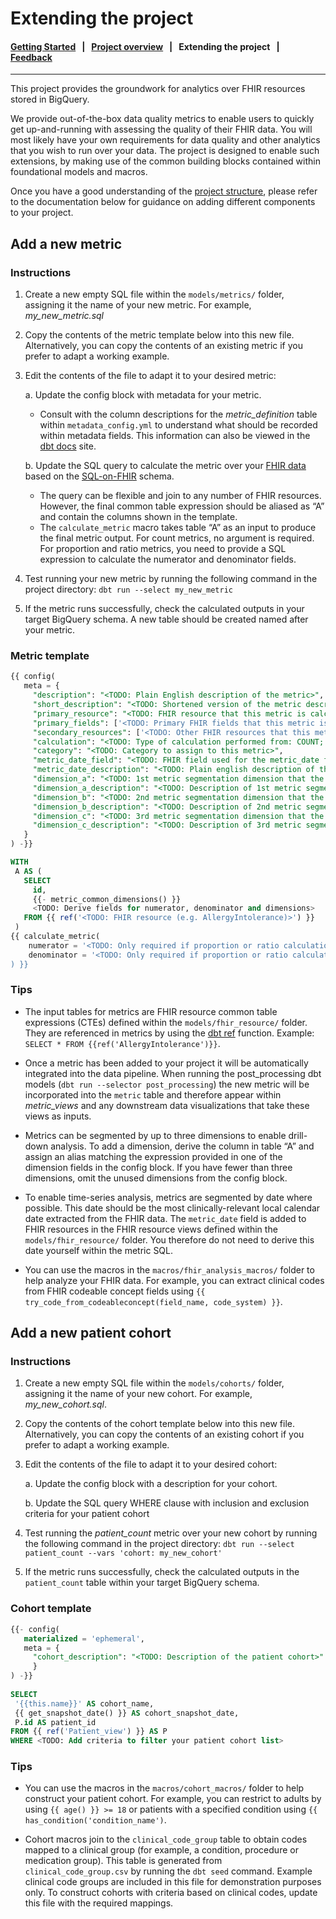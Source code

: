 # Extending the project

#### [Getting Started](../README.md) &nbsp; | &nbsp; [Project overview](project_overview.md) &nbsp; | &nbsp; **Extending the project** &nbsp; | &nbsp; [Feedback](http://www.google.com/url?sa=D&q=https://docs.google.com/forms/d/e/1FAIpQLScU0WXCXA7xOX7kGr6QSW9BNMZwHswf5zq10MfRnnZJYQ6L8g/viewform)

---

This project provides the groundwork for analytics over FHIR resources stored in BigQuery.

We provide out-of-the-box data quality metrics to enable users to quickly get up-and-running with assessing the quality of their FHIR data. You will most likely have your own requirements for data quality and other analytics that you wish to run over your data. The project is designed to enable such extensions, by making use of the common building blocks contained within foundational models and macros.

Once you have a good understanding of the [project structure](https://github.com/google/fhir-dbt-analytics/blob/master/docs/project_overview.md), please refer to the documentation below for guidance on adding different components to your project.

## Add a new metric

### Instructions

1. Create a new empty SQL file within the `models/metrics/` folder, assigning it the name of your new metric. For example, _my_new_metric.sql_

1. Copy the contents of the metric template below into this new file. Alternatively, you can copy the contents of an existing metric if you prefer to adapt a working example.

1. Edit the contents of the file to adapt it to your desired metric:

    a. Update the config block with metadata for your metric.

      - Consult with the column descriptions for the _metric_definition_ table within `metadata_config.yml` to understand what should be recorded within metadata fields. This information can also be viewed in the [dbt docs](http://www.google.com/url?sa=D&q=https://docs.getdbt.com/reference/commands/cmd-docs) site.

    b. Update the SQL query to calculate the metric over your [FHIR data](http://www.google.com/url?sa=D&q=https://hl7.org/FHIR/resourcelist.html) based on the [SQL-on-FHIR](http://www.google.com/url?sa=D&q=https://github.com/FHIR/sql-on-fhir/blob/master/sql-on-fhir.md) schema.

      - The query can be flexible and join to any number of FHIR resources. However, the final common table expression should be aliased as “A” and contain the columns shown in the template.
      - The `calculate_metric` macro takes table “A” as an input to produce the final metric output. For count metrics, no argument is required. For proportion and ratio metrics, you need to provide a SQL expression to calculate the numerator and denominator fields.

1. Test running your new metric by running the following command in the project directory:
`dbt run --select my_new_metric`

1. If the metric runs successfully, check the calculated outputs in your target BigQuery schema. A new table should be created named after your metric.

### Metric template

```sql
{{ config(
   meta = {
     "description": "<TODO: Plain English description of the metric>",
     "short_description": "<TODO: Shortened version of the metric description for display in tables>",
     "primary_resource": "<TODO: FHIR resource that this metric is calculated over (e.g. AllergyIntolerance)>",
     "primary_fields": ['<TODO: Primary FHIR fields that this metric is calculated over>'],
     "secondary_resources": ['<TODO: Other FHIR resources that this metric is calculated over>'],
     "calculation": "<TODO: Type of calculation performed from: COUNT; PROPORTION; RATIO>",
     "category": "<TODO: Category to assign to this metric>",
     "metric_date_field": "<TODO: FHIR field used for the metric_date field (e.g. Encounter.period.start)>",
     "metric_date_description": "<TODO: Plain english description of the metric date (e.g. *Encounter start date)>",
     "dimension_a": "<TODO: 1st metric segmentation dimension that the metric will be grouped by>",
     "dimension_a_description": "<TODO: Description of 1st metric segmentation group>",
     "dimension_b": "<TODO: 2nd metric segmentation dimension that the metric will be grouped by>",
     "dimension_b_description": "<TODO: Description of 2nd metric segmentation group>",
     "dimension_c": "<TODO: 3rd metric segmentation dimension that the metric will be grouped by>",
     "dimension_c_description": "<TODO: Description of 3rd metric segmentation group>",
   }
) -}}

WITH
 A AS (
   SELECT
     id,
     {{- metric_common_dimensions() }}
     <TODO: Derive fields for numerator, denominator and dimensions>
   FROM {{ ref('<TODO: FHIR resource (e.g. AllergyIntolerance)>') }}
 )
{{ calculate_metric(
    numerator = '<TODO: Only required if proportion or ratio calculation>',
    denominator = '<TODO: Only required if proportion or ratio calculation>''
) }}

```

### Tips

- The input tables for metrics are FHIR resource common table expressions (CTEs) defined within the `models/fhir_resource/` folder. They are referenced in metrics by using the [dbt ref](http://www.google.com/url?sa=D&q=https://docs.getdbt.com/reference/dbt-jinja-functions/ref) function. Example: `SELECT * FROM {{ref('AllergyIntolerance')}}`.

- Once a metric has been added to your project it will be automatically integrated into the data pipeline. When running the post_processing dbt models (`dbt run --selector post_processing`) the new metric will be incorporated into the `metric` table and therefore appear within _metric_views_ and any downstream data visualizations that take these views as inputs.

- Metrics can be segmented by up to three dimensions to enable drill-down analysis. To add a dimension, derive the column in table “A” and assign an alias matching the expression provided in one of the dimension fields in the config block. If you have fewer than three dimensions, omit the unused dimensions from the config block.

- To enable time-series analysis, metrics are segmented by date where possible. This date should be the most clinically-relevant local calendar date extracted from the FHIR data. The `metric_date` field is added to FHIR resources in the FHIR resource views defined within the `models/fhir_resource/` folder. You therefore do not need to derive this date yourself within the metric SQL.

- You can use the macros in the `macros/fhir_analysis_macros/` folder to help analyze your FHIR data. For example, you can extract clinical codes from FHIR codeable concept fields using  `{{ try_code_from_codeableconcept(field_name, code_system) }}`.


## Add a new patient cohort

### Instructions

1. Create a new empty SQL file within the `models/cohorts/` folder, assigning it the name of your new cohort. For example, _my_new_cohort.sql_.

1. Copy the contents of the cohort template below into this new file. Alternatively, you can copy the contents of an existing cohort if you prefer to adapt a working example.

1. Edit the contents of the file to adapt it to your desired cohort:

    a. Update the config block with a description for your cohort.

    b. Update the SQL query WHERE clause with inclusion and exclusion criteria for your patient cohort

1. Test running the _patient_count_ metric over your new cohort by running the following command in the project directory:
`dbt run --select patient_count --vars 'cohort: my_new_cohort'`

1. If the metric runs successfully, check the calculated outputs in the `patient_count` table within your target BigQuery schema.

### Cohort template

```sql
{{- config(
   materialized = 'ephemeral',
   meta = {
     "cohort_description": "<TODO: Description of the patient cohort>"
     }
) -}}
 
SELECT
 '{{this.name}}' AS cohort_name,
 {{ get_snapshot_date() }} AS cohort_snapshot_date,
 P.id AS patient_id
FROM {{ ref('Patient_view') }} AS P
WHERE <TODO: Add criteria to filter your patient cohort list>
```

### Tips

- You can use the macros in the `macros/cohort_macros/` folder to help construct your patient cohort. For example, you can restrict to adults by using `{{ age() }} >= 18` or patients with a specified condition using `{{ has_condition('condition_name')`.

- Cohort macros join to the `clinical_code_group` table to obtain codes mapped to a clinical group (for example, a condition, procedure or medication group). This table is generated from `clinical_code_group.csv` by running the `dbt seed` command. Example clinical code groups are included in this file for demonstration purposes only. To construct cohorts with criteria based on clinical codes, update this file with the required mappings.